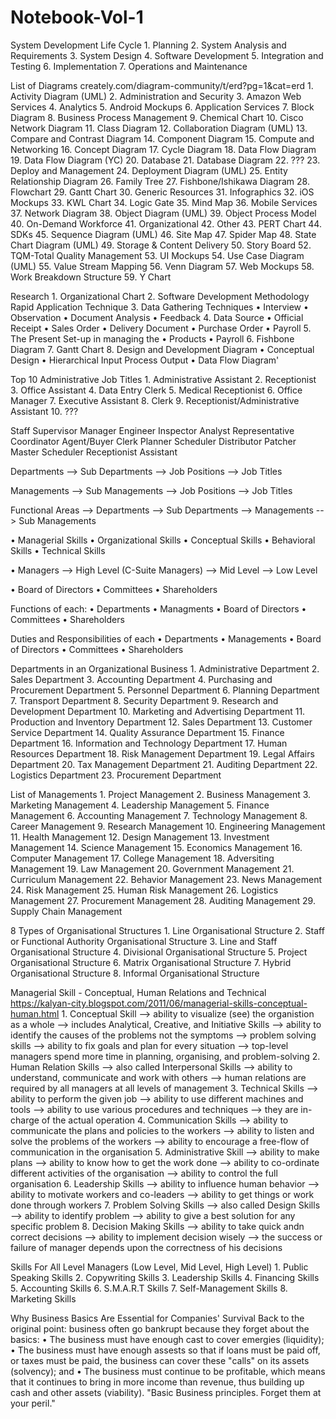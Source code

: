# Notebook-Vol-1

System Development Life Cycle
    1. Planning
    2. System Analysis and Requirements
    3. System Design
    4. Software Development
    5. Integration and Testing
    6. Implementation
    7. Operations and Maintenance
    
List of Diagrams
	creately.com/diagram-community/t/erd?pg=1&cat=erd
	1. Activity Diagram (UML)
	2. Administration and Security
	3. Amazon Web Services
	4. Analytics
	5. Android Mockups
	6. Application Services
	7. Block Diagram
	8. Business Process Management
	9. Chemical Chart
	10. Cisco Network Diagram
	11. Class Diagram
	12. Collaboration Diagram (UML)
	13. Compare and Contrast Diagram
	14. Component Diagram
	15. Compute and Networking
	16. Concept Diagram
	17. Cycle Diagram
	18. Data Flow Diagram
	19. Data Flow Diagram (YC)
	20. Database
	21. Database Diagram
	22. ???
	23. Deploy and Management
	24. Deployment Diagram (UML)
	25. Entity Relationship Diagram
	26. Family Tree
	27. Fishbone/Ishikawa Diagram
	28. Flowchart
	29. Gantt Chart
	30. Generic Resources
	31. Infographics
	32. iOS Mockups
	33. KWL Chart
	34. Logic Gate
	35. Mind Map
	36. Mobile Services
	37. Network Diagram
	38. Object Diagram (UML)
	39. Object Process Model
	40. On-Demand Workforce
	41. Organizational
	42. Other
	43. PERT Chart
	44. SDKs
	45. Sequence Diagram (UML)
	46. Site Map
	47. Spider Map
	48. State Chart Diagram (UML)
	49. Storage & Content Delivery
	50. Story Board
	52. TQM-Total Quality Management
	53. UI Mockups
	54. Use Case Diagram (UML)
	55. Value Stream Mapping
	56. Venn Diagram
	57. Web Mockups
	58. Work Breakdown Structure
	59. Y Chart
	
Research
	1. Organizational Chart
	2. Software Development Methodology
			Rapid Application Technique
	3. Data Gathering Techniques
			• Interview
			• Observation
			• Document Analysis
			• Feedback
	4. Data Source
			• Official Receipt
			• Sales Order
			• Delivery Document
			• Purchase Order
			• Payroll
	5. The Present Set-up in managing the
			• Products
			• Payroll
	6. Fishbone Diagram
	7. Gantt Chart
	8. Design and Development Diagram
			• Conceptual Design
			• Hierarchical Input Process Output
			• Data Flow Diagram'

Top 10 Administrative Job Titles
	1. Administrative Assistant
	2. Receptionist
	3. Office Assistant
	4. Data Entry Clerk
	5. Medical Receptionist
	6. Office Manager
	7. Executive Assistant
	8. Clerk
	9. Receptionist/Administrative Assistant
	10. ???
	
Staff
Supervisor
Manager
Engineer
Inspector
Analyst
Representative
Coordinator
Agent/Buyer
Clerk
Planner Scheduler
Distributor
Patcher
Master Scheduler
Receptionist
Assistant
	
Departments
	--> Sub Departments
			--> Job Positions
					--> Job Titles

Managements
	--> Sub Managements
			--> Job Positions
					--> Job Titles

Functional Areas
	--> Departments
			--> Sub Departments
	--> Managements
			--> Sub Managements
			

• Managerial Skills
• Organizational Skills
• Conceptual Skills
• Behavioral Skills
• Technical Skills

• Managers
	--> High Level (C-Suite Managers)
	--> Mid Level
	--> Low Level

• Board of Directors
• Committees
• Shareholders

Functions of each:
	• Departments
	• Managments
	• Board of Directors
	• Committees
	• Shareholders

Duties and Responsibilities of each
	• Departments
	• Managements
	• Board of Directors
	• Committees
	• Shareholders
	
Departments in an Organizational Business
	1. Administrative Department
	2. Sales Department
	3. Accounting Department
	4. Purchasing and Procurement Department
	5. Personnel Department
	6. Planning Department
	7. Transport Department
	8. Security Department
	9. Research and Development Department
	10. Marketing and Advertising Department
	11. Production and Inventory Department
	12. Sales Department
	13. Customer Service Department
	14. Quality Assurance Department
	15. Finance Department
	16. Information and Technology Department
	17. Human Resources Department
	18. Risk Management Department
	19. Legal Affairs Department
	20. Tax Management Department
	21. Auditing Department
	22. Logistics Department
	23. Procurement Department
	
List of Managements
	1. Project Management
	2. Business Management
	3. Marketing Management
	4. Leadership Management
	5. Finance Management
	6. Accounting Management
	7. Technology Management
	8. Career Management
	9. Research Management
	10. Engineering Management
	11. Health Management
	12. Design Management
	13. Investment Management
	14. Science Management
	15. Economics Management
	16. Computer Management
	17. College Management
	18. Adversiting Management
	19. Law Management
	20. Government Management
	21. Curriculum Management
	22. Behavior Management
	23. News Management
	24. Risk Management
	25. Human Risk Management
	26. Logistics Management
	27. Procurement Management
	28. Auditing Management
	29. Supply Chain Management
	
8 Types of Organisational Structures
	1. Line Organisational Structure
	2. Staff or Functional Authority Organisational Structure
	3. Line and Staff Organisational Structure
	4. Divisional Organisational Structure
	5. Project Organisational Structure
	6. Matrix Organisational Structure
	7. Hybrid Organisational Structure
	8. Informal Organisational Structure
	
Managerial Skill - Conceptual, Human Relations and Technical
	https://kalyan-city.blogspot.com/2011/06/managerial-skills-conceptual-human.html
	1. Conceptual Skill
		--> ability to visualize (see) the organistion as a whole
		--> includes Analytical, Creative, and Initiative Skills
		--> ability to identify the causes of the problems not the symptoms
		--> problem solving skills
		--> ability to fix goals and plan for every situation
		--> top-level managers spend more time in planning, organising, and problem-solving
	2. Human Relation Skills
		--> also called Interpersonal Skills
		--> ability to understand, communicate and work with others
		--> human relations are required by all managers at all levels of management
	3. Technical Skills
		--> ability to perform the given job
		--> ability to use different machines and tools
		--> ability to use various procedures and techniques
		--> they are in-charge of the actual operation
	4. Communication Skills
		--> ability to communicate the plans and policies to the workers
		--> ability to listen and solve the problems of the workers
		--> ability to encourage a free-flow of communication in the organisation
	5. Administrative Skill
		--> ability to make plans
		--> ability to know how to get the work done
		--> ability to co-ordinate different activities of the organisation
		--> ability to control the full organisation
	6. Leadership Skills
		--> ability to influence human behavior
		--> ability to motivate workers and co-leaders
		--> ability to get things or work done through workers
	7. Problem Solving Skills
		--> also called Design Skills
		--> ability to identify problem
		--> ability to give a best solution for any specific problem
	8. Decision Making Skills
		--> ability to take quick andn correct decisions
		--> ability to implement decision wisely
		--> the success or failure of manager depends upon the correctness of his decisions

Skills For All Level Managers
	(Low Level, Mid Level, High Level)
	1. Public Speaking Skills
	2. Copywriting Skills
	3. Leadership Skills
	4. Financing Skills
	5. Accounting Skills
	6. S.M.A.R.T Skills
	7. Self-Management Skills
	8. Marketing Skills

Why Business Basics Are Essential for Companies' Survival
	Back to the original point: business often go bankrupt because they forget about the basics:
		• The business must have enough cast to cover emergies (liquidity);
		• The business must have enough assests so that if loans must be paid off, or taxes must be paid, the business can cover these "calls" on its assets 
		  (solvency); and
		• The business must continue to be profitable, which means that it continues to bring in more income than revenue, thus building up cash and other
		  assets (viability).
	"Basic Business principles. Forget them at your peril."

 
